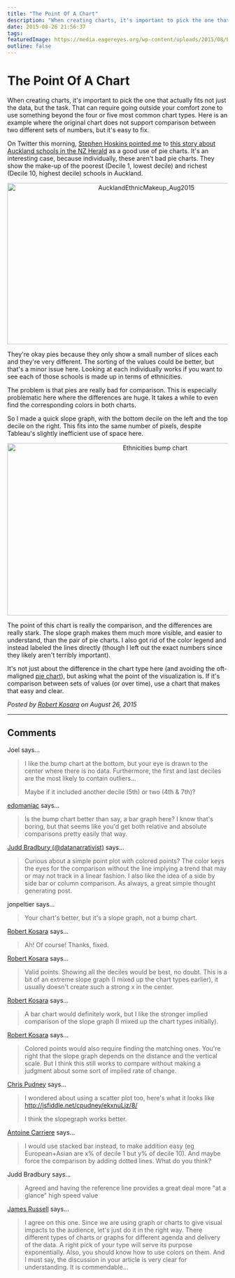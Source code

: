 ```yaml
---
title: "The Point Of A Chart"
description: "When creating charts, it's important to pick the one that actually fits not just the data, but the task. That can require going outside your comfort zone to use something beyond the four or five most common chart types. Here is an example where the original chart does not support comparison between two different sets of numbers, but it's easy to fix."
date: 2015-08-26 21:56:37
tags: 
featuredImage: https://media.eagereyes.org/wp-content/uploads/2015/08/Ethnicities-bump-chart1.png
outline: false
---
```


# The Point Of A Chart

When creating charts, it's important to pick the one that actually fits not just the data, but the task. That can require going outside your comfort zone to use something beyond the four or five most common chart types. Here is an example where the original chart does not support comparison between two different sets of numbers, but it's easy to fix.

On Twitter this morning, <a href="https://twitter.com/StephenHoskins/status/636426882775252992">Stephen Hoskins pointed me</a> to <a href="http://www.nzherald.co.nz/nz/news/article.cfm?c_id=1&amp;objectid=11496657">this story about Auckland schools in the NZ Herald</a> as a good use of pie charts. It's an interesting case, because individually, these aren't bad pie charts. They show the make-up of the poorest (Decile 1, lowest decile) and richest (Decile 10, highest decile) schools in Auckland.

<p align="center"><img class="aligncenter size-full wp-image-8939" src="https://media.eagereyes.org/wp-content/uploads/2015/08/AucklandEthnicMakeup_Aug2015.gif" alt="AucklandEthnicMakeup_Aug2015" width="620" height="369" /></p>

They're okay pies because they only show a small number of slices each and they're very different. The sorting of the values could be better, but that's a minor issue here. Looking at each individually works if you want to see each of those schools is made up in terms of ethnicities.

The problem is that pies are really bad for comparison. This is especially problematic here where the differences are huge. It takes a while to even find the corresponding colors in both charts.

So I made a quick slope graph, with the bottom decile on the left and the top decile on the right. This fits into the same number of pixels, despite Tableau's slightly inefficient use of space here.

<p align="center"><img class="aligncenter size-medium wp-image-8941" src="https://media.eagereyes.org/wp-content/uploads/2015/08/Ethnicities-bump-chart1.png" alt="Ethnicities bump chart" width="660" height="394" /></p>

The point of this chart is really the comparison, and the differences are really stark. The slope graph makes them much more visible, and easier to understand, than the pair of pie charts. I also got rid of the color legend and instead labeled the lines directly (though I left out the exact numbers since they likely aren't terribly important).

It's not just about the difference in the chart type here (and avoiding the oft-maligned <a href="/techniques/pie-charts">pie chart</a>), but asking what the point of the visualization is. If it's comparison between sets of values (or over time), use a chart that makes that easy and clear.


_Posted by <a href="/about">Robert Kosara</a> on August 26, 2015_


<aside class="comments">

---
## Comments

Joel says…
>	I like the bump chart at the bottom, but your eye is drawn to the center where there is no data.  Furthermore, the first and last deciles are the most likely to contain outliers…
>	
>	Maybe if it included another decile (5th) or two (4th &amp; 7th)?

<a href="http://gravatar.com/edomaniac" rel="nofollow noopener" target="_blank">edomaniac</a> says…
>	Is the bump chart better than say, a bar graph here? I know that's boring, but that seems like you'd get both relative and absolute comparisons pretty easily that way.

<a href="http://twitter.com/datanarrativist" rel="nofollow noopener" target="_blank">Judd Bradbury (@datanarrativist)</a> says…
>	Curious about a simple point plot with colored points? The color keys the eyes for the comparison without the line implying a trend that may or may not track in a linear fashion. I also like the idea of a side by side bar or column comparison. As always, a great simple thought generating post.

jonpeltier says…
>	Your chart's better, but it's a slope graph, not a bump chart.

<a href="/about" rel="nofollow noopener" target="_blank">Robert Kosara</a> says…
>	Ah! Of course! Thanks, fixed.

<a href="/about" rel="nofollow noopener" target="_blank">Robert Kosara</a> says…
>	Valid points. Showing all the deciles would be best, no doubt. This is a bit of an extreme slope graph (I mixed up the chart types earlier), it usually doesn't create such a strong x in the center.

<a href="/about" rel="nofollow noopener" target="_blank">Robert Kosara</a> says…
>	A bar chart would definitely work, but I like the stronger implied comparison of the slope graph (I mixed up the chart types initially).

<a href="/about" rel="nofollow noopener" target="_blank">Robert Kosara</a> says…
>	Colored points would also require finding the matching ones. You're right that the slope graph depends on the distance and the vertical scale. But I think this still works to compare without making a judgment about some sort of implied rate of change.

<a href="http://vislives.com" rel="nofollow noopener" target="_blank">Chris Pudney</a> says…
>	I wondered about using a scatter plot too, here's what it looks like
>	http://jsfiddle.net/cpudney/ekxnuLjz/8/
>	
>	I think the slopegraph works better.

<a href="https://plus.google.com/+AntoineCarriere" rel="nofollow noopener" target="_blank">Antoine Carriere</a> says…
>	I would use stacked bar instead, to make addition easy (eg European+Asian are x% of decile 1 but y% of decile 10). And maybe force the comparison by adding dotted lines.  What do you think?

Judd Bradbury says…
>	Agreed and having the reference line provides a great deal more "at a glance" high speed value

<a href="http://www.academicservicing.com/" rel="nofollow noopener" target="_blank">James Russell</a> says…
>	I agree on this one. Since we are using graph or charts to give visual impacts to the audience, let's just do it in the right way. There different types of charts or graphs for different agenda and delivery of the data. A right pick of your type will serve its purpose exponentially. Also, you should know how to use colors on them. And I must say, the discussion in your article is very clear for understanding. It is commendable...

</aside>

